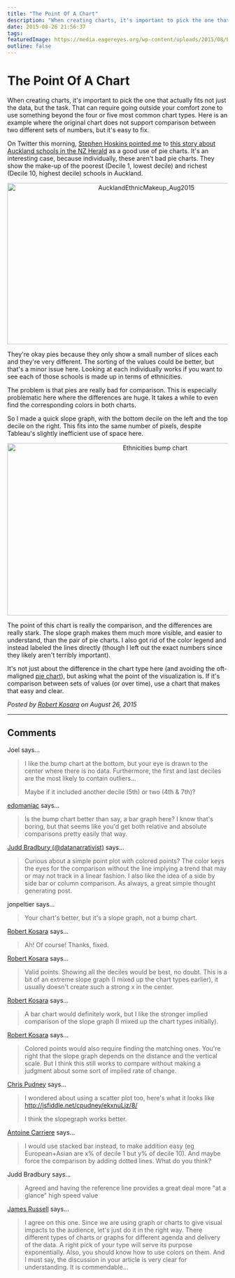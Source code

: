 ```yaml
---
title: "The Point Of A Chart"
description: "When creating charts, it's important to pick the one that actually fits not just the data, but the task. That can require going outside your comfort zone to use something beyond the four or five most common chart types. Here is an example where the original chart does not support comparison between two different sets of numbers, but it's easy to fix."
date: 2015-08-26 21:56:37
tags: 
featuredImage: https://media.eagereyes.org/wp-content/uploads/2015/08/Ethnicities-bump-chart1.png
outline: false
---
```


# The Point Of A Chart

When creating charts, it's important to pick the one that actually fits not just the data, but the task. That can require going outside your comfort zone to use something beyond the four or five most common chart types. Here is an example where the original chart does not support comparison between two different sets of numbers, but it's easy to fix.

On Twitter this morning, <a href="https://twitter.com/StephenHoskins/status/636426882775252992">Stephen Hoskins pointed me</a> to <a href="http://www.nzherald.co.nz/nz/news/article.cfm?c_id=1&amp;objectid=11496657">this story about Auckland schools in the NZ Herald</a> as a good use of pie charts. It's an interesting case, because individually, these aren't bad pie charts. They show the make-up of the poorest (Decile 1, lowest decile) and richest (Decile 10, highest decile) schools in Auckland.

<p align="center"><img class="aligncenter size-full wp-image-8939" src="https://media.eagereyes.org/wp-content/uploads/2015/08/AucklandEthnicMakeup_Aug2015.gif" alt="AucklandEthnicMakeup_Aug2015" width="620" height="369" /></p>

They're okay pies because they only show a small number of slices each and they're very different. The sorting of the values could be better, but that's a minor issue here. Looking at each individually works if you want to see each of those schools is made up in terms of ethnicities.

The problem is that pies are really bad for comparison. This is especially problematic here where the differences are huge. It takes a while to even find the corresponding colors in both charts.

So I made a quick slope graph, with the bottom decile on the left and the top decile on the right. This fits into the same number of pixels, despite Tableau's slightly inefficient use of space here.

<p align="center"><img class="aligncenter size-medium wp-image-8941" src="https://media.eagereyes.org/wp-content/uploads/2015/08/Ethnicities-bump-chart1.png" alt="Ethnicities bump chart" width="660" height="394" /></p>

The point of this chart is really the comparison, and the differences are really stark. The slope graph makes them much more visible, and easier to understand, than the pair of pie charts. I also got rid of the color legend and instead labeled the lines directly (though I left out the exact numbers since they likely aren't terribly important).

It's not just about the difference in the chart type here (and avoiding the oft-maligned <a href="/techniques/pie-charts">pie chart</a>), but asking what the point of the visualization is. If it's comparison between sets of values (or over time), use a chart that makes that easy and clear.


_Posted by <a href="/about">Robert Kosara</a> on August 26, 2015_


<aside class="comments">

---
## Comments

Joel says…
>	I like the bump chart at the bottom, but your eye is drawn to the center where there is no data.  Furthermore, the first and last deciles are the most likely to contain outliers…
>	
>	Maybe if it included another decile (5th) or two (4th &amp; 7th)?

<a href="http://gravatar.com/edomaniac" rel="nofollow noopener" target="_blank">edomaniac</a> says…
>	Is the bump chart better than say, a bar graph here? I know that's boring, but that seems like you'd get both relative and absolute comparisons pretty easily that way.

<a href="http://twitter.com/datanarrativist" rel="nofollow noopener" target="_blank">Judd Bradbury (@datanarrativist)</a> says…
>	Curious about a simple point plot with colored points? The color keys the eyes for the comparison without the line implying a trend that may or may not track in a linear fashion. I also like the idea of a side by side bar or column comparison. As always, a great simple thought generating post.

jonpeltier says…
>	Your chart's better, but it's a slope graph, not a bump chart.

<a href="/about" rel="nofollow noopener" target="_blank">Robert Kosara</a> says…
>	Ah! Of course! Thanks, fixed.

<a href="/about" rel="nofollow noopener" target="_blank">Robert Kosara</a> says…
>	Valid points. Showing all the deciles would be best, no doubt. This is a bit of an extreme slope graph (I mixed up the chart types earlier), it usually doesn't create such a strong x in the center.

<a href="/about" rel="nofollow noopener" target="_blank">Robert Kosara</a> says…
>	A bar chart would definitely work, but I like the stronger implied comparison of the slope graph (I mixed up the chart types initially).

<a href="/about" rel="nofollow noopener" target="_blank">Robert Kosara</a> says…
>	Colored points would also require finding the matching ones. You're right that the slope graph depends on the distance and the vertical scale. But I think this still works to compare without making a judgment about some sort of implied rate of change.

<a href="http://vislives.com" rel="nofollow noopener" target="_blank">Chris Pudney</a> says…
>	I wondered about using a scatter plot too, here's what it looks like
>	http://jsfiddle.net/cpudney/ekxnuLjz/8/
>	
>	I think the slopegraph works better.

<a href="https://plus.google.com/+AntoineCarriere" rel="nofollow noopener" target="_blank">Antoine Carriere</a> says…
>	I would use stacked bar instead, to make addition easy (eg European+Asian are x% of decile 1 but y% of decile 10). And maybe force the comparison by adding dotted lines.  What do you think?

Judd Bradbury says…
>	Agreed and having the reference line provides a great deal more "at a glance" high speed value

<a href="http://www.academicservicing.com/" rel="nofollow noopener" target="_blank">James Russell</a> says…
>	I agree on this one. Since we are using graph or charts to give visual impacts to the audience, let's just do it in the right way. There different types of charts or graphs for different agenda and delivery of the data. A right pick of your type will serve its purpose exponentially. Also, you should know how to use colors on them. And I must say, the discussion in your article is very clear for understanding. It is commendable...

</aside>

